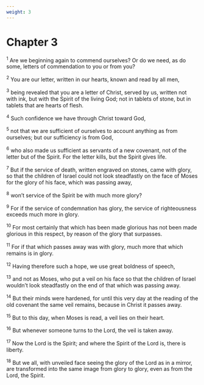 ```yaml
---
weight: 3
---
```


# Chapter 3

<sup>1</sup> Are we beginning again to commend ourselves? Or do we need, as do some, letters of commendation to you or from you? 

<sup>2</sup> You are our letter, written in our hearts, known and read by all men, 

<sup>3</sup> being revealed that you are a letter of Christ, served by us, written not with ink, but with the Spirit of the living God; not in tablets of stone, but in tablets that are hearts of flesh. 

<sup>4</sup> Such confidence we have through Christ toward God, 

<sup>5</sup> not that we are sufficient of ourselves to account anything as from ourselves; but our sufficiency is from God, 

<sup>6</sup> who also made us sufficient as servants of a new covenant, not of the letter but of the Spirit. For the letter kills, but the Spirit gives life. 

<sup>7</sup> But if the service of death, written engraved on stones, came with glory, so that the children of Israel could not look steadfastly on the face of Moses for the glory of his face, which was passing away, 

<sup>8</sup> won’t service of the Spirit be with much more glory? 

<sup>9</sup> For if the service of condemnation has glory, the service of righteousness exceeds much more in glory. 

<sup>10</sup> For most certainly that which has been made glorious has not been made glorious in this respect, by reason of the glory that surpasses. 

<sup>11</sup> For if that which passes away was with glory, much more that which remains is in glory. 

<sup>12</sup> Having therefore such a hope, we use great boldness of speech, 

<sup>13</sup> and not as Moses, who put a veil on his face so that the children of Israel wouldn’t look steadfastly on the end of that which was passing away. 

<sup>14</sup> But their minds were hardened, for until this very day at the reading of the old covenant the same veil remains, because in Christ it passes away. 

<sup>15</sup> But to this day, when Moses is read, a veil lies on their heart. 

<sup>16</sup> But whenever someone turns to the Lord, the veil is taken away. 

<sup>17</sup> Now the Lord is the Spirit; and where the Spirit of the Lord is, there is liberty. 

<sup>18</sup> But we all, with unveiled face seeing the glory of the Lord as in a mirror, are transformed into the same image from glory to glory, even as from the Lord, the Spirit. 


